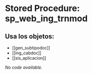 # Stored Procedure: sp_web_ing_trnmod

## Usa los objetos:
- [[gen_subtipodoc]]
- [[ing_cabdoc]]
- [[sis_aplicacion]]

*No code available.*
